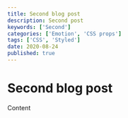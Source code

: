 ```yaml
---
title: Second blog post
description: Second post
keywords: ['Second']
categories: ['Emotion', 'CSS props']
tags: ['CSS', 'Styled']
date: 2020-08-24
published: true
---
```


# Second blog post

Content
